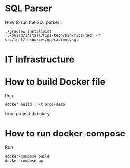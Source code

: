 # SQL Parser

How to run the SQL parser:

```
./gradlew installDist 
 ./build/install/rips-tech/bin/rips-tech -f src/test/resources/operations.sql
```

# IT Infrastructure

# How to build Docker file

Run

```
docker build . -t nrpe-demo
```

from project directory.

# How to run docker-compose

Run 

```
docker-compose build
docker-compose up
```


